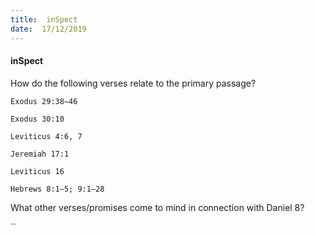 ```yaml
---
title:  inSpect
date:  17/12/2019
---
```


#### inSpect

How do the following verses relate to the primary passage?

`Exodus 29:38–46`

`Exodus 30:10`

`Leviticus 4:6, 7`

`Jeremiah 17:1`

`Leviticus 16`

`Hebrews 8:1–5; 9:1–28`

What other verses/promises come to mind in connection with Daniel 8?

``